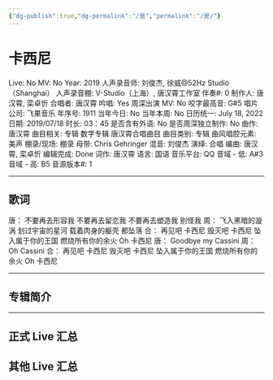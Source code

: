```yaml
---
{"dg-publish":true,"dg-permalink":"/是","permalink":"/是/"}
---
```



# 卡西尼

Live: No
MV: No
Year: 2019
人声录音师: 刘俊杰, 徐威@52Hz Studio（Shanghai）
人声录音棚: V-Studio（上海）, 唐汉霄工作室
伴奏#: 0
制作人: 唐汉霄, 栾卓忻
合唱者: 唐汉霄
吟唱: Yes
周深出演 MV: No
咬字最高音: G#5
唱片公司: 飞果音乐
年序号: 1911
当年今日: No
当年本周: No
日历统一: July 18, 2022
日期: 2019/07/18
时长: 03：45
是否含有外语: No
是否周深独立制作: No
曲作: 唐汉霄
曲目相关: 专辑 数字专辑 唐汉霄合唱曲目
曲目类别: 专辑
曲风唱腔元素: 美声
棚录/现场: 棚录
母带: Chris Gehringer
混音: 刘俊杰
演绎: 合唱
编曲: 唐汉霄, 栾卓忻
编辑完成: Done
词作: 唐汉霄
语言: 国语
音乐平台: QQ
音域 - 低: A#3
音域 - 高: B5
音源版本#: 1

---

## 歌词

唐：
不要再去形容我
不要再去留恋我
不要再去塑造我
别怪我
周：
飞入黑暗的漩涡
划过宇宙的星河
载着肉身的躯壳
都坠落
合：
再见吧 卡西尼
毁灭吧 卡西尼
坠入属于你的王国
燃烧所有你的余火
Oh 卡西尼
唐：
Goodbye my Cassini
周：
Oh Cassini
合：
再见吧 卡西尼
毁灭吧 卡西尼
坠入属于你的王国
燃烧所有你的余火
Oh 卡西尼

---

## 专辑简介

---

## 正式 Live 汇总

## 其他 Live 汇总
